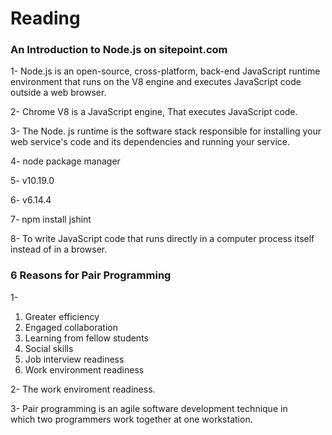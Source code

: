 # Reading

### An Introduction to Node.js on sitepoint.com

1- Node.js is an open-source, cross-platform, back-end JavaScript runtime environment that runs on the V8 engine and executes JavaScript code outside a web browser.

2- Chrome V8 is a JavaScript engine, That executes JavaScript code.

3- The Node. js runtime is the software stack responsible for installing your web service's code and its dependencies and running your service.

4- node package manager

5- v10.19.0

6- v6.14.4

7- npm install jshint

8- To write JavaScript code that runs directly in a computer process itself instead of in a browser.

### 6 Reasons for Pair Programming

1- 

1. Greater efficiency
2. Engaged collaboration
3. Learning from fellow students
4. Social skills
5. Job interview readiness
6. Work environment readiness

2- The work enviroment readiness.

3- Pair programming is an agile software development technique in which two programmers work together at one workstation.
